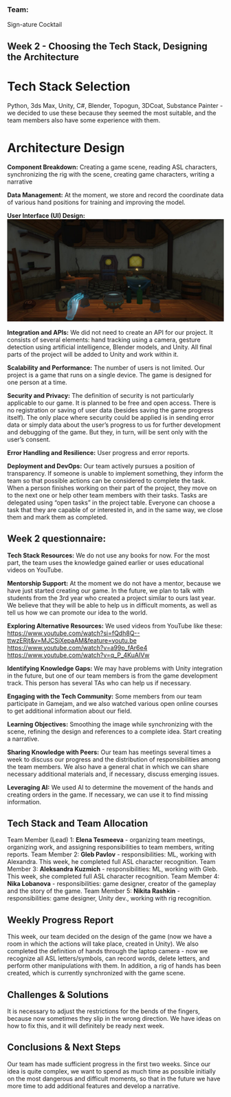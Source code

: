 ### Team:
Sign-ature Cocktail

## Week 2 - Choosing the Tech Stack, Designing the Architecture #
# Tech Stack Selection 
Python, 3ds Max, Unity, C#, Blender, Topogun, 3DCoat, Substance Painter - we decided to use these because they seemed the most suitable, and the team members also have some experience with them.

# Architecture Design
**Component Breakdown:** Creating a game scene, reading ASL characters, synchronizing the rig with the scene, creating game characters, writing a narrative

**Data Management:** At the moment, we store and record the coordinate data of various hand positions for training and improving the model.

**User Interface (UI) Design:** 
![alt text](./sign_ature_cocktail_week2_1.png)

**Integration and APIs:** We did not need to create an API for our project. It consists of several elements: hand tracking using a camera, gesture detection using artificial intelligence, Blender models, and Unity. All final parts of the project will be added to Unity and work within it.

**Scalability and Performance:** The number of users is not limited. Our project is a game that runs on a single device. The game is designed for one person at a time.

**Security and Privacy:** The definition of security is not particularly applicable to our game. It is planned to be free and open access. There is no registration or saving of user data (besides saving the game progress itself). The only place where security could be applied is in sending error data or simply data about the user’s progress to us for further development and debugging of the game. But they, in turn, will be sent only with the user’s consent.

**Error Handling and Resilience:** User progress and error reports.

**Deployment and DevOps:** Our team actively pursues a position of transparency. If someone is unable to implement something, they inform the team so that possible actions can be considered to complete the task. When a person finishes working on their part of the project, they move on to the next one or help other team members with their tasks. Tasks are delegated using “open tasks” in the project table. Everyone can choose a task that they are capable of or interested in, and in the same way, we close them and mark them as completed.


## Week 2 questionnaire: #
**Tech Stack Resources:** We do not use any books for now. For the most part, the team uses the knowledge gained earlier or uses educational videos on YouTube.

**Mentorship Support:** At the moment we do not have a mentor, because we have just started creating our game. In the future, we plan to talk with students from the 3rd year who created a project similar to ours last year. We believe that they will be able to help us in difficult moments, as well as tell us how we can promote our idea to the world.

**Exploring Alternative Resources:** 
We used videos from YouTube like these:
https://www.youtube.com/watch?si=fQdh8Q--ttwzERjt&v=MJCSjXepaAM&feature=youtu.be
https://www.youtube.com/watch?v=a99p_fAr6e4
https://www.youtube.com/watch?v=q_P_4KuAIVw

**Identifying Knowledge Gaps:** We may have problems with Unity integration in the future, but one of our team members is from the game development track. This person has several TAs who can help us if necessary.

**Engaging with the Tech Community:** Some members from our team participate in Gamejam, and we also watched various open online courses to get additional information about our field.

**Learning Objectives:** Smoothing the image while synchronizing with the scene, refining the design and references to a complete idea. Start creating a narrative.

**Sharing Knowledge with Peers:** Our team has meetings several times a week to discuss our progress and the distribution of responsibilities among the team members. We also have a general chat in which we can share necessary additional materials and, if necessary, discuss emerging issues.

**Leveraging AI:** We used AI to determine the movement of the hands and creating orders in the game. If necessary, we can use it to find missing information.

## Tech Stack and Team Allocation 

Team Member (Lead) 1: **Elena Tesmeeva** - organizing team meetings, organizing work, and assigning responsibilities to team members, writing reports.
Team Member 2: **Gleb Pavlov** - responsibilities: ML, working with Alexandra. This week, he completed full ASL character recognition.
Team Member 3: **Aleksandra Kuzmich** - responsibilities: ML, working with Gleb. This week, she completed full ASL character recognition.
Team Member 4: **Nika Lobanova** - responsibilities: game designer, creator of the gameplay and the story of the game.
Team Member 5: **Nikita Rashkin** - responsibilities: game designer, Unity dev., working with rig recognition.

## Weekly Progress Report 
This week, our team decided on the design of the game (now we have a room in which the actions will take place, created in Unity). We also completed the definition of hands through the laptop camera - now we recognize all ASL letters/symbols, can record words, delete letters, and perform other manipulations with them. In addition, a rig of hands has been created, which is currently synchronized with the game scene.

## Challenges & Solutions 
It is necessary to adjust the restrictions for the bends of the fingers, because now sometimes they slip in the wrong direction. We have ideas on how to fix this, and it will definitely be ready next week.

## Conclusions & Next Steps 
Our team has made sufficient progress in the first two weeks. Since our idea is quite complex, we want to spend as much time as possible initially on the most dangerous and difficult moments, so that in the future we have more time to add additional features and develop a narrative.
